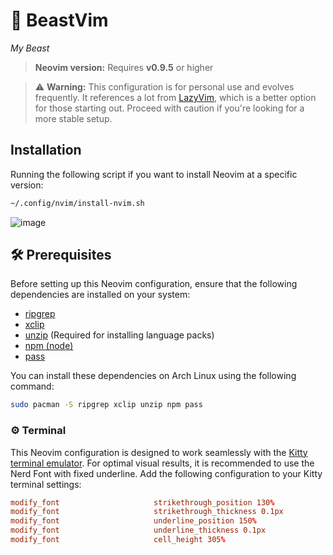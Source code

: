 # 🦁 BeastVim

*My Beast*

> **Neovim version:** Requires **v0.9.5** or higher

> ⚠️ **Warning:** This configuration is for personal use and evolves frequently. It references a lot from [LazyVim](https://www.lazyvim.org/), which is a better option for those starting out. Proceed with caution if you're looking for a more stable setup.

## Installation

Running the following script if you want to install Neovim at a specific version:

```sh
~/.config/nvim/install-nvim.sh
```

![image](https://github.com/loctvl842/tvl-library/assets/80513079/3771ae81-50bf-4b6a-8b5c-a9ec44bc6e6f)

## 🛠️ Prerequisites

Before setting up this Neovim configuration, ensure that the following dependencies are installed on your system:

- [ripgrep](https://github.com/BurntSushi/ripgrep)
- [xclip](https://github.com/astrand/xclip)
- [unzip](https://linux.die.net/man/1/unzip) (Required for installing language packs)
- [npm (node)](https://www.npmjs.com/get-npm)
- [pass](https://www.passwordstore.org/)

You can install these dependencies on Arch Linux using the following command:

```sh
sudo pacman -S ripgrep xclip unzip npm pass
```

### ⚙️ Terminal

This Neovim configuration is designed to work seamlessly with the [Kitty terminal emulator](https://sw.kovidgoyal.net/kitty/). For optimal visual results, it is recommended to use the Nerd Font with fixed underline. Add the following configuration to your Kitty terminal settings:

```conf
modify_font                     strikethrough_position 130%
modify_font                     strikethrough_thickness 0.1px
modify_font                     underline_position 150%
modify_font                     underline_thickness 0.1px
modify_font                     cell_height 305%
```
